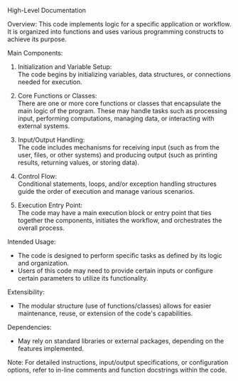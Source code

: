 High-Level Documentation

Overview:
This code implements logic for a specific application or workflow. It is organized into functions and uses various programming constructs to achieve its purpose.

Main Components:
1. Initialization and Variable Setup:  
   The code begins by initializing variables, data structures, or connections needed for execution.

2. Core Functions or Classes:  
   There are one or more core functions or classes that encapsulate the main logic of the program. These may handle tasks such as processing input, performing computations, managing data, or interacting with external systems.

3. Input/Output Handling:  
   The code includes mechanisms for receiving input (such as from the user, files, or other systems) and producing output (such as printing results, returning values, or storing data).

4. Control Flow:  
   Conditional statements, loops, and/or exception handling structures guide the order of execution and manage various scenarios.

5. Execution Entry Point:  
   The code may have a main execution block or entry point that ties together the components, initiates the workflow, and orchestrates the overall process.

Intended Usage:
- The code is designed to perform specific tasks as defined by its logic and organization.  
- Users of this code may need to provide certain inputs or configure certain parameters to utilize its functionality.

Extensibility:
- The modular structure (use of functions/classes) allows for easier maintenance, reuse, or extension of the code's capabilities.

Dependencies:
- May rely on standard libraries or external packages, depending on the features implemented.

Note:
For detailed instructions, input/output specifications, or configuration options, refer to in-line comments and function docstrings within the code.